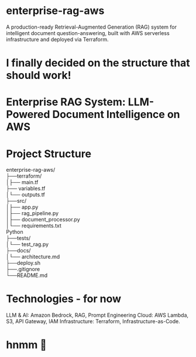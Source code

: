 # enterprise-rag-aws
A production-ready Retrieval-Augmented Generation (RAG) system for intelligent document question-answering, built with AWS serverless infrastructure and deployed via Terraform.
# I finally decided on the structure that should work!

# Enterprise RAG System: LLM-Powered Document Intelligence on AWS

# Project Structure

enterprise-rag-aws/  
├──terraform/  
│├── main.tf                
├── variables.tf   
│└── outputs.tf            
├──src/        
│├── app.py               
│├── rag_pipeline.py        
│├── document_processor.py  
│└── requirements.txt      
Python  
├──tests/                    
│└── test_rag.py          
├──docs/                    
│└── architecture.md      
├──deploy.sh                 
├──.gitignore                
└──README.md                 

# Technologies - for now
LLM & AI: Amazon Bedrock, RAG, Prompt Engineering
Cloud: AWS Lambda, S3, API Gateway, IAM
Infrastructure: Terraform, Infrastructure-as-Code.
# hnmm 🤔
